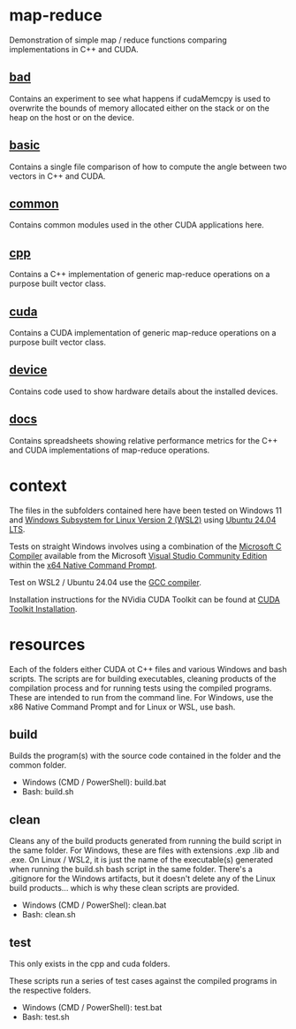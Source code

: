 # map-reduce
Demonstration of simple map / reduce functions comparing implementations in C++ and CUDA.
## [bad](bad)
Contains an experiment to see what happens if cudaMemcpy is used to overwrite the bounds of memory allocated either on the stack or on the heap on the host or on the device.
## [basic](basic)
Contains a single file comparison of how to compute the angle between two vectors in C++ and CUDA.
## [common](common)
Contains common modules used in the other CUDA applications here.
## [cpp](cpp)
Contains a C++ implementation of generic map-reduce operations on a purpose built vector class.
## [cuda](cuda)
Contains a CUDA implementation of generic map-reduce operations on a purpose built vector class.
## [device](device)
Contains code used to show hardware details about the installed devices.
## [docs](docs)
Contains spreadsheets showing relative performance metrics for the C++ and CUDA implementations of map-reduce operations.

# context
The files in the subfolders contained here have been tested on Windows 11 and [Windows Subsystem for Linux Version 2 (WSL2)](https://learn.microsoft.com/en-us/windows/wsl/install) using [Ubuntu 24.04 LTS](https://apps.microsoft.com/detail/9nz3klhxdjp5?amp%3Bgl=US&hl=en-us&gl=US).

Tests on straight Windows involves using a combination of the [Microsoft C Compiler](https://learn.microsoft.com/en-us/cpp/build/building-on-the-command-line?view=msvc-170) available from the Microsoft [Visual Studio Community Edition](https://visualstudio.microsoft.com/vs/community/) within the [x64 Native Command Prompt](https://learn.microsoft.com/en-us/cpp/build/how-to-enable-a-64-bit-visual-cpp-toolset-on-the-command-line?view=msvc-170).

Test on WSL2 / Ubuntu 24.04 use the [GCC compiler](https://gcc.gnu.org/).

Installation instructions for the NVidia CUDA Toolkit can be found at [CUDA Toolkit Installation](https://developer.nvidia.com/cuda-downloads).
# resources
Each of the folders either CUDA ot C++ files and various Windows and bash scripts.  The scripts are for building executables, cleaning products of the compilation process and for running tests using the compiled programs.  These are intended to run from the command line.  For Windows, use the x86 Native Command Prompt and for Linux or WSL, use bash.
## build
Builds the program(s) with the source code contained in the folder and the common folder.
* Windows (CMD / PowerShell): build.bat
* Bash: build.sh

## clean
Cleans any of the build products generated from running the build script in the same folder.  For Windows, these are files with extensions .exp .lib and .exe.  On Linux / WSL2, it is just the name of the executable(s) generated when running the build.sh bash script in the same folder.  There's a .gitignore for the Windows artifacts, but it doesn't delete any of the Linux build products... which is why these clean scripts are provided.
* Windows (CMD / PowerShel): clean.bat
* Bash: clean.sh

## test
This only exists in the cpp and cuda folders.

These scripts run a series of test cases against the compiled programs in the respective folders.
* Windows (CMD / PowerShell): test.bat
* Bash: test.sh

